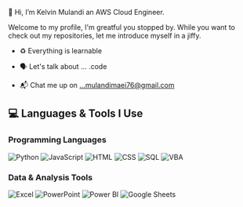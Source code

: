 👋 Hi, I’m Kelvin Mulandi an AWS Cloud Engineer.

Welcome to my profile, I'm greatful you stopped by. While you want to check out my repositories, let me introduce myself in a jiffy. 
 
- ♻️ Everything is learnable  

- 🗣️ Let's talk about ... .code

- 📬 Chat me up on ...mulandimaei76@gmail.com

<!---
aggviolinist/aggviolinist is a ✨ special ✨ repository because its `README.md` (this file) appears on your GitHub profile.
You can click the Preview link to take a look at your changes.
--->
## 💻 Languages & Tools I Use

### Programming Languages
![Python](https://img.shields.io/badge/-Python-3776AB?style=for-the-badge&logo=python&logoColor=white)
![JavaScript](https://img.shields.io/badge/-JavaScript-F7DF1E?style=for-the-badge&logo=javascript&logoColor=black)
![HTML](https://img.shields.io/badge/-HTML5-E34F26?style=for-the-badge&logo=html5&logoColor=white)
![CSS](https://img.shields.io/badge/-CSS3-1572B6?style=for-the-badge&logo=css3&logoColor=white)
![SQL](https://img.shields.io/badge/-SQL-4479A1?style=for-the-badge&logo=postgresql&logoColor=white)
![VBA](https://img.shields.io/badge/-VBA-002060?style=for-the-badge&logo=microsoft&logoColor=white)

### Data & Analysis Tools
![Excel](https://img.shields.io/badge/-Excel-217346?style=for-the-badge&logo=microsoft-excel&logoColor=white)
![PowerPoint](https://img.shields.io/badge/-PowerPoint-B7472A?style=for-the-badge&logo=microsoft-powerpoint&logoColor=white)
![Power BI](https://img.shields.io/badge/-PowerBI-F2C811?style=for-the-badge&logo=powerbi&logoColor=black)
![Google Sheets](https://img.shields.io/badge/-Google_Sheets-34A853?style=for-the-badge&logo=google-sheets&logoColor=white)



